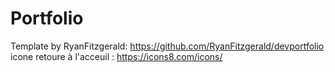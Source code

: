 # Portfolio

Template by RyanFitzgerald: https://github.com/RyanFitzgerald/devportfolio  
icone retoure à l'acceuil : https://icons8.com/icons/
